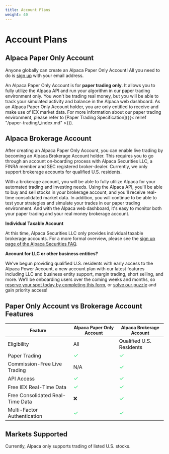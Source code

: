 ```yaml
---
title: Account Plans
weight: 40
---
```


# Account Plans

## Alpaca Paper Only Account

Anyone globally can create an Alpaca Paper Only Account! All you need to do is [sign up](https://app.alpaca.markets/signup) 
with your email address. 

An Alpaca Paper Only Account is for **paper trading only**. It allows you to fully utilize the Alpaca API and 
run your algorithm in our paper trading environment only. You won't be trading real money, but you will be able 
to track your simulated activity and balance in the Alpaca web dashboard. As an Alpaca Paper Only Account 
holder, you are only entitled to receive and make use of IEX market data. For more information about our paper
trading environment, please refer to [Paper Trading Specification]({{< relref "/paper-trading/_index.md" >}}).

## Alpaca Brokerage Account

After creating an Alpaca Paper Only Account, you can enable live trading by becoming an Alpaca Brokerage Account
holder. This requires you to go through an account on-boarding process with Alpaca Securities LLC, a FINRA
member and SEC registered broker-dealer. Currently, we only support brokerage accounts for 
qualified U.S. residents.

With a brokerage account, you will be able to fully utilize Alpaca for your automated trading and investing needs.
Using the Alpaca API, you'll be able to buy and sell stocks in your brokerage account, and you'll receive 
real-time consolidated market data. In addition, you will continue to be able to test your strategies and 
simulate your trades in our paper trading environment. And with the Alpaca web dashboard, it's easy to monitor 
both your paper trading and your real money brokerage account.

**Individual Taxable Account**

At this time, Alpaca Securities LLC only provides individual taxable brokerage accounts.
For a more formal overview, please see the [sign up page of the Alpaca Securities FAQ](https://support.alpaca.markets/hc/en-us/sections/360001817852-Account-Sign-Up).

**Account for LLC or other business entities?**

We've begun providing qualified U.S. residents with early access to the Alpaca Power Account, a new account 
plan with our latest features including LLC and business entity support, margin trading, short selling, and more. 
We’ll be onboarding users over the coming weeks and months, so [reserve your spot today by completing this form](https://goo.gl/forms/D9k1MMNtY9awXcum1), 
or [solve our puzzle](https://alpaca.markets/#power) and gain priority access!

## Paper Only Account vs Brokerage Account Features

|<span style="font-size:14px">Feature</span>|<span style="font-size:14px">Alpaca Paper Only Account</span>|<span style="font-size:14px">Alpaca Brokerage Account</span>|
|---|---|---|
|Eligibility|All|Qualified U.S. Residents|
|Paper Trading|<span style="color:#27e272;font-size:18px">&#10003;</span>|<span style="color:#27e272;font-size:18px"> &#10003; </span>|
|Commission-Free Live Trading|N/A|<span style="color:#27e272;font-size:18px">&#10003;</span>|
|API Access|<span style="color:#27e272;font-size:18px">&#10003;</span>|<span style="color:#27e272;font-size:18px">&#10003;</span>|
|Free IEX Real-Time Data|<span style="color:#27e272;font-size:18px">&#10003;</span>|<span style="color:#27e272;font-size:18px">&#10003;</span>|
|Free Consolidated Real-Time Data|&#10060;|<span style="color:#27e272;font-size:18px">&#10003;</span>|
|Multi-Factor Authentication|<span style="color:#27e272;font-size:18px">&#10003;</span>|<span style="color:#27e272;font-size:18px">&#10003;</span>|

## Markets Supported

Currently, Alpaca only supports trading of listed U.S. stocks.
